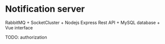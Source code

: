 Notification server
======
RabbitMQ + SocketCluster + Nodejs Express Rest API + MySQL database + Vue interface

TODO:
authorization
